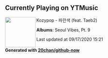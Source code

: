 ## Currently Playing on YTMusic

[<img align="left" width="100" src="https://lh3.googleusercontent.com/Wyu80G9vcAn4BtaeVZypJYMQ3cZ6O5407OM71BaNFxNPv5pjrLedByKSZZkgrseHOwCtedbCiSqq8R37IA">](https://music.youtube.com/channel/UCplz2-MIs6JXPWPziEWaO5g)

Kozypop - 파란색 (feat. Taeb2)

**Albums**: Seoul Vibes, Pt​. 9

Last updated at 09/17/2020 15:21

#### Generated with [20chan/github-now](https://github.com/20chan/github-now)


<!--
**20chan/20chan** is a ✨ _special_ ✨ repository because its `README.md` (this file) appears on your GitHub profile.

Here are some ideas to get you started:

- 🔭 I’m currently working on ...
- 🌱 I’m currently learning ...
- 👯 I’m looking to collaborate on ...
- 🤔 I’m looking for help with ...
- 💬 Ask me about ...
- 📫 How to reach me: ...
- 😄 Pronouns: ...
- ⚡ Fun fact: ...
-->
